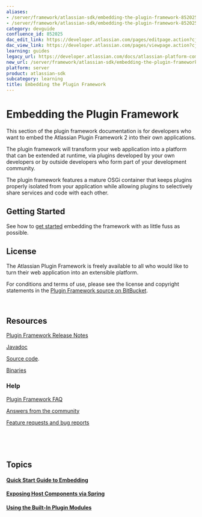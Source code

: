```yaml
---
aliases:
- /server/framework/atlassian-sdk/embedding-the-plugin-framework-852025.html
- /server/framework/atlassian-sdk/embedding-the-plugin-framework-852025.md
category: devguide
confluence_id: 852025
dac_edit_link: https://developer.atlassian.com/pages/editpage.action?cjm=wozere&pageId=852025
dac_view_link: https://developer.atlassian.com/pages/viewpage.action?cjm=wozere&pageId=852025
learning: guides
legacy_url: https://developer.atlassian.com/docs/atlassian-platform-common-components/plugin-framework/embedding-the-plugin-framework
new_url: /server/framework/atlassian-sdk/embedding-the-plugin-framework
platform: server
product: atlassian-sdk
subcategory: learning
title: Embedding the Plugin Framework
---
```

# Embedding the Plugin Framework

This section of the plugin framework documentation is for developers who want to embed the Atlassian Plugin Framework 2 into their own applications.

The plugin framework will transform your web application into a platform that can be extended at runtime, via plugins developed by your own developers or by outside developers who form part of your development community.

The plugin framework features a mature OSGi container that keeps plugins properly isolated from your application while allowing plugins to selectively share services and code with each other.

## Getting Started

See how to [get started](/server/framework/atlassian-sdk/quick-start-guide-to-embedding) embedding the framework with as little fuss as possible.

## License

The Atlassian Plugin Framework is freely available to all who would like to turn their web application into an extensible platform.

For conditions and terms of use, please see the license and copyright statements in the <a href="https://bitbucket.org/atlassian/atlassian-plugins/src/" class="external-link">Plugin Framework source on BitBucket</a>.

 

## Resources

[Plugin Framework Release Notes](https://developer.atlassian.com/pages/viewpage.action?pageId=852040)

<a href="http://docs.atlassian.com/" class="external-link">Javadoc</a>

<a href="https://studio.atlassian.com/svn/PLUG/" class="external-link">Source code</a>.

<a href="http://maven.atlassian.com/public/com/atlassian/plugins/" class="external-link">Binaries</a>

### Help

[Plugin Framework FAQ](/server/framework/atlassian-sdk/plugin-framework-faq)

<a href="https://answers.atlassian.com/tags/plugin-development/" class="external-link">Answers from the community</a>

<a href="https://studio.atlassian.com/browse/PLUG" class="external-link">Feature requests and bug reports</a>

 

 

## Topics

#### [Quick Start Guide to Embedding](/server/framework/atlassian-sdk/quick-start-guide-to-embedding)

#### [Exposing Host Components via Spring](/server/framework/atlassian-sdk/exposing-host-components-via-spring)

#### [Using the Built-In Plugin Modules](/server/framework/atlassian-sdk/using-the-built-in-plugin-modules)


















































































































































































































































































